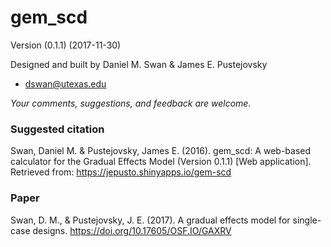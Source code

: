 # gem_scd

Version (0.1.1) (2017-11-30)

Designed and built by Daniel M. Swan & James E. Pustejovsky

* dswan@utexas.edu

_Your comments, suggestions, and feedback are welcome._

### Suggested citation

Swan, Daniel M. & Pustejovsky, James E. (2016). gem_scd: A web-based calculator for the Gradual Effects Model (Version 0.1.1) [Web application]. Retrieved from: https://jepusto.shinyapps.io/gem-scd

### Paper

Swan, D. M., & Pustejovsky, J. E. (2017). A gradual effects model for single-case designs. https://doi.org/10.17605/OSF.IO/GAXRV
